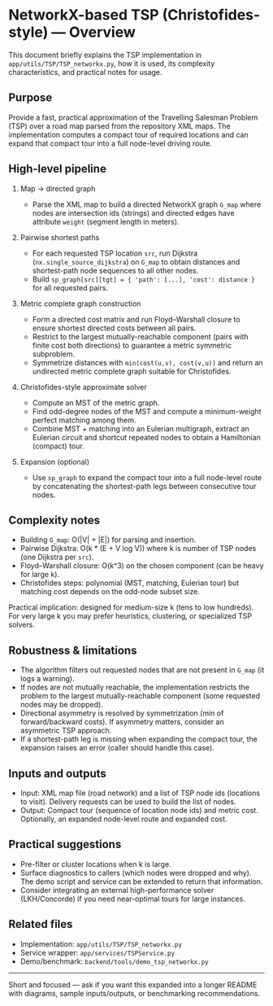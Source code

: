 # NetworkX-based TSP (Christofides-style) — Overview

This document briefly explains the TSP implementation in `app/utils/TSP/TSP_networkx.py`, how it is used, its complexity characteristics, and practical notes for usage.

## Purpose

Provide a fast, practical approximation of the Travelling Salesman Problem (TSP) over a road map parsed from the repository XML maps. The implementation computes a compact tour of required locations and can expand that compact tour into a full node-level driving route.

## High-level pipeline

1. Map → directed graph
   - Parse the XML map to build a directed NetworkX graph `G_map` where nodes are intersection ids (strings) and directed edges have attribute `weight` (segment length in meters).

2. Pairwise shortest paths
   - For each requested TSP location `src`, run Dijkstra (`nx.single_source_dijkstra`) on `G_map` to obtain distances and shortest-path node sequences to all other nodes.
   - Build `sp_graph[src][tgt] = { 'path': [...], 'cost': distance }` for all requested pairs.

3. Metric complete graph construction
   - Form a directed cost matrix and run Floyd–Warshall closure to ensure shortest directed costs between all pairs.
   - Restrict to the largest mutually-reachable component (pairs with finite cost both directions) to guarantee a metric symmetric subproblem.
   - Symmetrize distances with `min(cost(u,v), cost(v,u))` and return an undirected metric complete graph suitable for Christofides.

4. Christofides-style approximate solver
   - Compute an MST of the metric graph.
   - Find odd-degree nodes of the MST and compute a minimum-weight perfect matching among them.
   - Combine MST + matching into an Eulerian multigraph, extract an Eulerian circuit and shortcut repeated nodes to obtain a Hamiltonian (compact) tour.

5. Expansion (optional)
   - Use `sp_graph` to expand the compact tour into a full node-level route by concatenating the shortest-path legs between consecutive tour nodes.

## Complexity notes

- Building `G_map`: O(|V| + |E|) for parsing and insertion.
- Pairwise Dijkstra: O(k * (E + V log V)) where k is number of TSP nodes (one Dijkstra per `src`).
- Floyd–Warshall closure: O(k^3) on the chosen component (can be heavy for large k).
- Christofides steps: polynomial (MST, matching, Eulerian tour) but matching cost depends on the odd-node subset size.

Practical implication: designed for medium-size k (tens to low hundreds). For very large k you may prefer heuristics, clustering, or specialized TSP solvers.

## Robustness & limitations

- The algorithm filters out requested nodes that are not present in `G_map` (it logs a warning).
- If nodes are not mutually reachable, the implementation restricts the problem to the largest mutually-reachable component (some requested nodes may be dropped).
- Directional asymmetry is resolved by symmetrization (min of forward/backward costs). If asymmetry matters, consider an asymmetric TSP approach.
- If a shortest-path leg is missing when expanding the compact tour, the expansion raises an error (caller should handle this case).

## Inputs and outputs

- Input: XML map file (road network) and a list of TSP node ids (locations to visit). Delivery requests can be used to build the list of nodes.
- Output: Compact tour (sequence of location node ids) and metric cost. Optionally, an expanded node-level route and expanded cost.

## Practical suggestions

- Pre-filter or cluster locations when k is large.
- Surface diagnostics to callers (which nodes were dropped and why). The demo script and service can be extended to return that information.
- Consider integrating an external high-performance solver (LKH/Concorde) if you need near-optimal tours for large instances.

## Related files

- Implementation: `app/utils/TSP/TSP_networkx.py`
- Service wrapper: `app/services/TSPService.py`
- Demo/benchmark: `backend/tools/demo_tsp_networkx.py`

---
Short and focused — ask if you want this expanded into a longer README with diagrams, sample inputs/outputs, or benchmarking recommendations.
